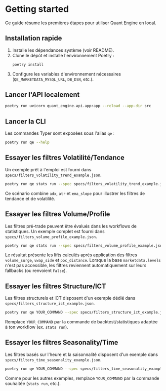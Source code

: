 # Getting started

Ce guide résume les premières étapes pour utiliser Quant Engine en local.

## Installation rapide

1. Installe les dépendances système (voir README).
2. Clone le dépôt et installe l'environnement Poetry :
   ```bash
   poetry install
   ```
3. Configure les variables d'environnement nécessaires (`QE_MARKETDATA_MYSQL_URL`, `DB_DSN`, etc.).

## Lancer l'API localement

```bash
poetry run uvicorn quant_engine.api.app:app --reload --app-dir src
```

## Lancer la CLI

Les commandes Typer sont exposées sous l'alias `qe` :

```bash
poetry run qe --help
```

## Essayer les filtres Volatilité/Tendance

Un exemple prêt à l'emploi est fourni dans `specs/filters_volatility_trend_example.json`.

```bash
poetry run qe stats run --spec specs/filters_volatility_trend_example.json
```

Ce scénario combine `adx`, `atr` et `ema_slope` pour illustrer les filtres de tendance et de volatilité.

## Essayer les filtres Volume/Profile

Les filtres pré-trade peuvent être évalués dans les workflows de statistiques. Un exemple complet est fourni dans `specs/filters_volume_profile_example.json`.

```bash
poetry run qe stats run --spec specs/filters_volume_profile_example.json
```

Le résultat présente les lifts calculés après application des filtres `volume_surge`, `vwap_side` et `poc_distance`. Lorsque la base `marketdata.levels` n'est pas accessible, les filtres reviennent automatiquement sur leurs fallbacks (ou renvoient `False`).

## Essayer les filtres Structure/ICT

Les filtres structurels et ICT disposent d'un exemple dédié dans `specs/filters_structure_ict_example.json`.

```bash
poetry run qe YOUR_COMMAND --spec specs/filters_structure_ict_example.json
```

Remplace `YOUR_COMMAND` par la commande de backtest/statistiques adaptée à ton workflow (ex. `stats run`).

## Essayer les filtres Seasonality/Time

Les filtres basés sur l'heure et la saisonnalité disposent d'un exemple dans `specs/filters_time_seasonality_example.json`.

```bash
poetry run qe YOUR_COMMAND --spec specs/filters_time_seasonality_example.json
```

Comme pour les autres exemples, remplace `YOUR_COMMAND` par la commande souhaitée (`stats run`, etc.).
